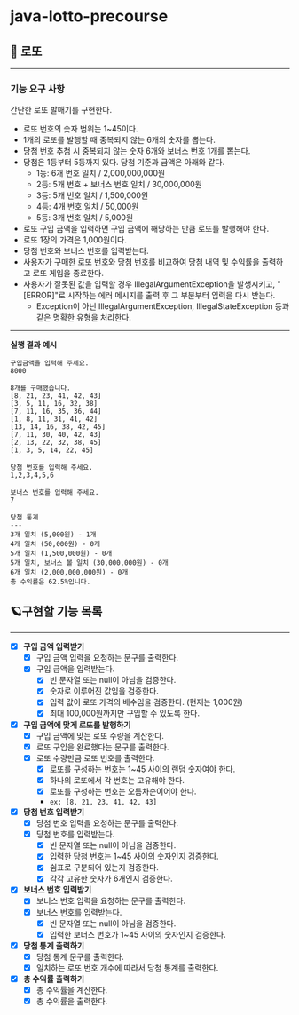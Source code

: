 # java-lotto-precourse

## 🎱 로또

---

### 기능 요구 사항

간단한 로또 발매기를 구현한다.

- 로또 번호의 숫자 범위는 1~45이다.
- 1개의 로또를 발행할 때 중복되지 않는 6개의 숫자를 뽑는다.
- 당첨 번호 추첨 시 중복되지 않는 숫자 6개와 보너스 번호 1개를 뽑는다.
- 당첨은 1등부터 5등까지 있다. 당첨 기준과 금액은 아래와 같다.
    - 1등: 6개 번호 일치 / 2,000,000,000원
    - 2등: 5개 번호 + 보너스 번호 일치 / 30,000,000원
    - 3등: 5개 번호 일치 / 1,500,000원
    - 4등: 4개 번호 일치 / 50,000원
    - 5등: 3개 번호 일치 / 5,000원
- 로또 구입 금액을 입력하면 구입 금액에 해당하는 만큼 로또를 발행해야 한다.
- 로또 1장의 가격은 1,000원이다.
- 당첨 번호와 보너스 번호를 입력받는다.
- 사용자가 구매한 로또 번호와 당첨 번호를 비교하여 당첨 내역 및 수익률을 출력하고 로또 게임을 종료한다.
- 사용자가 잘못된 값을 입력할 경우 IllegalArgumentException을 발생시키고, "[ERROR]"로 시작하는 에러 메시지를 출력 후 그 부분부터 입력을 다시 받는다.
    - Exception이 아닌 IllegalArgumentException, IllegalStateException 등과 같은 명확한 유형을 처리한다.

---

**실행 결과 예시**

```
구입금액을 입력해 주세요.
8000

8개를 구매했습니다.
[8, 21, 23, 41, 42, 43] 
[3, 5, 11, 16, 32, 38] 
[7, 11, 16, 35, 36, 44] 
[1, 8, 11, 31, 41, 42] 
[13, 14, 16, 38, 42, 45] 
[7, 11, 30, 40, 42, 43] 
[2, 13, 22, 32, 38, 45] 
[1, 3, 5, 14, 22, 45]

당첨 번호를 입력해 주세요.
1,2,3,4,5,6

보너스 번호를 입력해 주세요.
7

당첨 통계
---
3개 일치 (5,000원) - 1개
4개 일치 (50,000원) - 0개
5개 일치 (1,500,000원) - 0개
5개 일치, 보너스 볼 일치 (30,000,000원) - 0개
6개 일치 (2,000,000,000원) - 0개
총 수익률은 62.5%입니다.
```

## 🪐구현할 기능 목록

---

- [x] **구입 금액 입력받기**
    - [x] 구입 금액 입력을 요청하는 문구를 출력한다.
    - [x] 구입 금액을 입력받는다.
        - [x] 빈 문자열 또는 null이 아님을 검증한다.
        - [x] 숫자로 이루어진 값임을 검증한다.
        - [x] 입력 값이 로또 가격의 배수임을 검증한다. (현재는 1,000원)
        - [x] 최대 100,000원까지만 구입할 수 있도록 한다.

- [x] **구입 금액에 맞게 로또를 발행하기**
    - [x] 구입 금액에 맞는 로또 수량을 계산한다.
    - [x] 로또 구입을 완료했다는 문구를 출력한다.
    - [x] 로또 수량만큼 로또 번호를 출력한다.
        - [x] 로또를 구성하는 번호는 1~45 사이의 랜덤 숫자여야 한다.
        - [x] 하나의 로또에서 각 번호는 고유해야 한다.
        - [x] 로또를 구성하는 번호는 오름차순이어야 한다.
        - `ex: [8, 21, 23, 41, 42, 43]`

- [x] **당첨 번호 입력받기**
    - [x] 당첨 번호 입력을 요청하는 문구를 출력한다.
    - [x] 당첨 번호를 입력받는다.
        - [x] 빈 문자열 또는 null이 아님을 검증한다.
        - [x] 입력한 당첨 번호는 1~45 사이의 숫자인지 검증한다.
        - [x] 쉼표로 구분되어 있는지 검증한다.
        - [x] 각각 고유한 숫자가 6개인지 검증한다.

- [x] **보너스 번호 입력받기**
    - [x] 보너스 번호 입력을 요청하는 문구를 출력한다.
    - [x] 보너스 번호를 입력받는다.
        - [x] 빈 문자열 또는 null이 아님을 검증한다.
        - [x] 입력한 보너스 번호가 1~45 사이의 숫자인지 검증한다.

- [x] **당첨 통계 출력하기**
    - [x] 당첨 통계 문구를 출력한다.
    - [x] 일치하는 로또 번호 개수에 따라서 당첨 통계를 출력한다.

- [x] **총 수익률 출력하기**
    - [x] 총 수익률을 계산한다.
    - [x] 총 수익률을 출력한다.